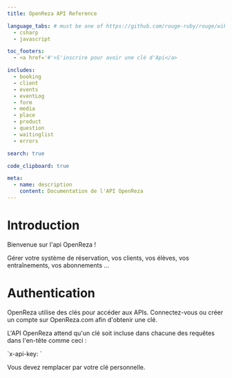 ```yaml
---
title: OpenReza API Reference

language_tabs: # must be one of https://github.com/rouge-ruby/rouge/wiki/List-of-supported-languages-and-lexers
  - csharp
  - javascript

toc_footers:
  - <a href='#'>S'inscrire pour avoir une clé d'Api</a>

includes:
  - booking
  - client
  - events
  - eventLog
  - form
  - media
  - place
  - product
  - question
  - waitinglist
  - errors

search: true

code_clipboard: true

meta:
  - name: description
    content: Documentation de l'API OpenReza
---
```


# Introduction

Bienvenue sur l'api OpenReza !
<p>Gérer votre système de réservation, vos clients, vos élèves, vos entraînements, vos abonnements ...</p>

# Authentication

OpenReza utilise des clés pour accéder aux APIs. Connectez-vous ou créer un compte sur OpenReza.com afin d'obtenir une clé.

L'API OpenReza attend qu'un clé soit incluse dans chacune des requêtes dans l'en-tête comme ceci :
<p>`x-api-key: <YOUR_API_KEY>`</p>

<asIde class="notice">
Vous devez remplacer <code><YOUR_API_KEY></code> par votre clé personnelle.
</asIde>
